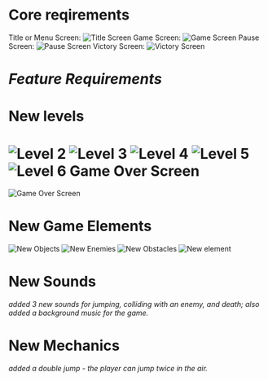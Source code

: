 Core reqirements
=================
Title or Menu Screen:
![Title Screen](https://imgur.com/9RIczSh.png)
Game Screen:
![Game Screen](https://imgur.com/QWfj19K.png)
Pause Screen:
![Pause Screen](https://imgur.com/PY2BjpO.png)
Victory Screen:
![Victory Screen](https://imgur.com/HtYM7bk.png)


*Feature Requirements*
=================
New levels
=================
![Level 2](https://imgur.com/59pcd7q.png)
![Level 3](https://imgur.com/undefined.png)
![Level 4](https://imgur.com/dANEM11.png)
![Level 5](https://imgur.com/cQtaZ4P.png)
![Level 6](https://imgur.com/YZSFFfD.png)
Game Over Screen
=================
![Game Over Screen](https://imgur.com/shK77Ow.png)

New Game Elements
=================
![New Objects](https://imgur.com/Yy7IYgK.png)
![New Enemies](https://imgur.com/frjIpaB.png)
![New Obstacles](https://imgur.com/iNKT2qz.png)
![New element](https://imgur.com/bjNfelX.png)

New Sounds
=================
*added 3 new sounds for 
jumping, 
colliding with an enemy, 
and death;
also added a background music for the game.*

New Mechanics
=================
*added a double jump - the player can jump twice in the air.*

